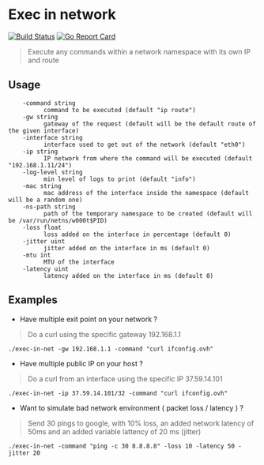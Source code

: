 # Exec in network

[![Build Status](https://travis-ci.org/PouuleT/exec-in-net.svg?branch=master)](https://travis-ci.org/PouuleT/exec-in-net)
[![Go Report Card](https://goreportcard.com/badge/github.com/PouuleT/exec-in-net)](https://goreportcard.com/report/github.com/PouuleT/exec-in-net)

> Execute any commands within a network namespace with its own IP and route

## Usage

```
    -command string
          command to be executed (default "ip route")
    -gw string
          gateway of the request (default will be the default route of the given interface)
    -interface string
          interface used to get out of the network (default "eth0")
    -ip string
          IP network from where the command will be executed (default "192.168.1.11/24")
    -log-level string
          min level of logs to print (default "info")
    -mac string
          mac address of the interface inside the namespace (default will be a random one)
    -ns-path string
          path of the temporary namespace to be created (default will be /var/run/netns/w000t$PID)
    -loss float
          loss added on the interface in percentage (default 0)
    -jitter uint
          jitter added on the interface in ms (default 0)
    -mtu int
          MTU of the interface
    -latency uint
          latency added on the interface in ms (default 0)
```

## Examples

- Have multiple exit point on your network ?

> Do a curl using the specific gateway 192.168.1.1

```
./exec-in-net -gw 192.168.1.1 -command "curl ifconfig.ovh"
```

- Have multiple public IP on your host ?

> Do a curl from an interface using the specific IP 37.59.14.101

```
./exec-in-net -ip 37.59.14.101/32 -command "curl ifconfig.ovh"
```

- Want to simulate bad network environment ( packet loss / latency ) ?

> Send 30 pings to google, with 10% loss, an added network latency of 50ms and an added variable lattency of 20 ms (jitter)

```
./exec-in-net -command "ping -c 30 8.8.8.8" -loss 10 -latency 50 -jitter 20
```
